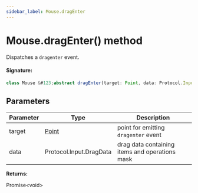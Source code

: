 ```yaml
---
sidebar_label: Mouse.dragEnter
---
```


# Mouse.dragEnter() method

Dispatches a `dragenter` event.

#### Signature:

```typescript
class Mouse &#123;abstract dragEnter(target: Point, data: Protocol.Input.DragData): Promise<void>;&#125;
```

## Parameters

| Parameter | Type                          | Description                                     |
| --------- | ----------------------------- | ----------------------------------------------- |
| target    | [Point](./puppeteer.point.md) | point for emitting <code>dragenter</code> event |
| data      | Protocol.Input.DragData       | drag data containing items and operations mask  |

**Returns:**

Promise&lt;void&gt;
